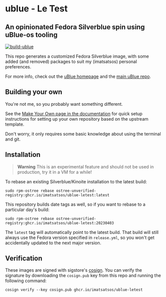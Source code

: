 # ublue - Le Test
## An opinionated Fedora Silverblue spin using uBlue-os tooling

[![build-ublue](https://github.com/imatsatsos/ublue-letest/actions/workflows/build.yml/badge.svg)](https://github.com/imatsatsos/ublue-letest/actions/workflows/build.yml)

This repo generates a customized Fedora Silverblue image, with some added (and removed) packages to suit my (imatsatsos) personal preferences.

For more info, check out the [uBlue homepage](https://ublue.it/) and the [main uBlue repo](https://github.com/ublue-os/main/).

## Building your own

You're not me, so you probably want something different.

See the [Make Your Own page in the documentation](https://ublue.it/making-your-own/) for quick setup instructions for setting up your own repository based on the upstream template.

Don't worry, it only requires some basic knowledge about using the terminal and git.

## Installation

> **Warning**
> This is an experimental feature and should not be used in production, try it in a VM for a while!

To rebase an existing Silverblue/Kinoite installation to the latest build:

```
sudo rpm-ostree rebase ostree-unverified-registry:ghcr.io/imatsatsos/ublue-letest:latest
```

This repository builds date tags as well, so if you want to rebase to a particular day's build:

```
sudo rpm-ostree rebase ostree-unverified-registry:ghcr.io/imatsatsos/ublue-letest:20230403
```

The `latest` tag will automatically point to the latest build. That build will still always use the Fedora version specified in `release.yml`, so you won't get accidentally updated to the next major version.

## Verification

These images are signed with sigstore's [cosign](https://docs.sigstore.dev/cosign/overview/). You can verify the signature by downloading the `cosign.pub` key from this repo and running the following command:

    cosign verify --key cosign.pub ghcr.io/imatsatsos/ublue-letest
